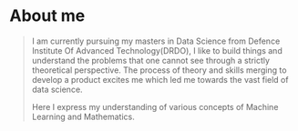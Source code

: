 # About me


> I am currently pursuing my masters in Data Science from Defence Institute Of Advanced Technology(DRDO), I like to build things and understand the problems that one cannot  see through a strictly theoretical perspective. The process of theory and skills merging to develop a product excites me which led me towards the vast field of data science. 
>
> Here I express my understanding of various concepts of Machine Learning and Mathematics.



